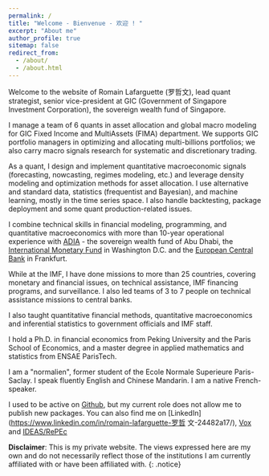 ```yaml
---
permalink: /
title: "Welcome - Bienvenue - 欢迎 ! "
excerpt: "About me"
author_profile: true
sitemap: false
redirect_from: 
  - /about/
  - /about.html
---
```

 
Welcome to the website of Romain Lafarguette (罗哲文), lead quant strategist, senior vice-president
at GIC (Government of Singapore Investment Corporation), the sovereign wealth fund of Singapore.

I manage a team of 6 quants in asset allocation and global macro modeling for GIC Fixed Income and MultiAssets (FIMA) department. We supports GIC portfolio managers in optimizing and allocating multi-billions portfolios; we also carry macro signals research for systematic and discretionary trading. 

As a quant, I design and implement quantitative macroeconomic signals (forecasting, nowcasting, regimes modeling, etc.) and leverage density modeling and optimization methods for asset allocation. I use  alternative and standard  data, statistics (frequentist  and Bayesian), and machine learning, mostly in the time series space. I also handle backtesting, package deployment and some quant production-related issues. 

I  combine technical  skills  in  financial modeling, programming,  and  quantitative macroeconomics with more than 10-year operational experience with  [ADIA](https://www.adia.ae/) - the sovereign wealth fund of Abu Dhabi, the  [International
Monetary Fund](https://www.imf.org/en/Home) in Washington D.C. and the [European Central Bank](https://www.ecb.europa.eu/home/html/index.en.html) in Frankfurt.

While at the IMF, I  have  done missions  to  more  than  25  countries, covering  monetary  and
financial  issues,  on  technical  assistance,  IMF  financing  programs,  and
surveillance.   I also  led teams  of 3  to 7  people on  technical assistance
missions to central banks.

I also taught quantitative financial methods, quantitative macroeconomics and inferential statistics to government officials and IMF staff. 

I hold a Ph.D.  in financial economics from Peking University and the Paris School
of Economics, and a master degree in applied mathematics and statistics from ENSAE
ParisTech.

I  am a "normalien", former  student of the Ecole  Normale Superieure
Paris-Saclay.  I  speak fluently English and  Chinese Mandarin. I am  a native
French-speaker.

I used to be active on [Github](https://github.com/romainlafarguette), but my current role does not allow me to publish new packages.  You can
also find me on [LinkedIn](https://www.linkedin.com/in/romain-lafarguette-罗哲
文-24482a17/), [Vox](http://www.voxeu.org/person/romain-lafarguette) and
[IDEAS/RePEc](https://ideas.repec.org/f/pla661.html)  

**Disclaimer**: This is  my private website. The views expressed  here are my own and  do not necessarily reflect  those of the institutions  I am currently affiliated with or have been affiliated with. 
{: .notice}
